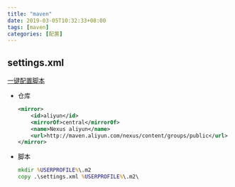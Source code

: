 ```yaml
---
title: "maven"
date: 2019-03-05T10:32:33+08:00
tags: [maven]
categories: [配置]
---
```


## settings.xml
[一键配置脚本](/files/note/maven.zip)
- 仓库
    ```xml
    <mirror>
        <id>aliyun</id>
        <mirrorOf>central</mirrorOf>
        <name>Nexus aliyun</name>
        <url>http://maven.aliyun.com/nexus/content/groups/public</url>
    </mirror>
    ```
- 脚本
    ```bat
    mkdir %USERPROFILE%\.m2
    copy .\settings.xml %USERPROFILE%\.m2\
    ```